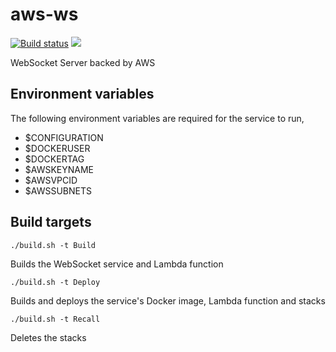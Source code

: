 # aws-ws

[![Build status](https://ci.appveyor.com/api/projects/status/fg8b6w5ht84iyemx/branch/master?svg=true)](https://ci.appveyor.com/project/DavidDrysdaleWilson/aws-ws/branch/master) [![](https://images.microbadger.com/badges/version/dgdw/aws-service-test.svg)](https://microbadger.com/images/dgdw/aws-service-test "Get your own version badge on microbadger.com")

WebSocket Server backed by AWS

## Environment variables

The following environment variables are required for the service to run,

* $CONFIGURATION
* $DOCKERUSER
* $DOCKERTAG
* $AWSKEYNAME
* $AWSVPCID
* $AWSSUBNETS

## Build targets

`./build.sh -t Build`

Builds the WebSocket service and Lambda function

`./build.sh -t Deploy`

Builds and deploys the service's Docker image, Lambda function and stacks

`./build.sh -t Recall`

Deletes the stacks
